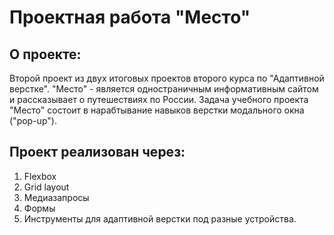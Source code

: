 # Проектная работа "Место"

## О проекте:
Второй проект из двух итоговых проектов второго курса по "Адаптивной верстке". "Место" - является одностраничным информативным сайтом и рассказывает о путешествиях по России. Задача учебного проекта "Место" состоит в нарабтывание навыков верстки модального окна ("pop-up").

## Проект реализован через:
1. Flexbox
2. Grid layout
3. Медиазапросы
4. Формы
5. Инструменты для адаптивной верстки под разные устройства.
